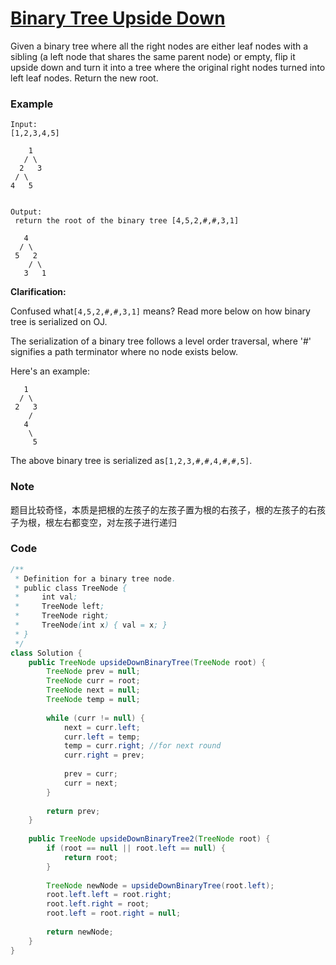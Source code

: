# [Binary Tree Upside Down](https://leetcode.com/problems/binary-tree-upside-down/)

Given a binary tree where all the right nodes are either leaf nodes with a sibling \(a left node that shares the same parent node\) or empty, flip it upside down and turn it into a tree where the original right nodes turned into left leaf nodes. Return the new root.

### **Example**

```
Input: 
[1,2,3,4,5]

    1
   / \
  2   3
 / \
4   5


Output:
 return the root of the binary tree [4,5,2,#,#,3,1]

   4
  / \
 5   2
    / \
   3   1  

```

**Clarification:**

Confused what`[4,5,2,#,#,3,1]` means? Read more below on how binary tree is serialized on OJ.

The serialization of a binary tree follows a level order traversal, where '\#' signifies a path terminator where no node exists below.

Here's an example:

```
   1
  / \
 2   3
    /
   4
    \
     5
```

The above binary tree is serialized as`[1,2,3,#,#,4,#,#,5]`.

### Note

题目比较奇怪，本质是把根的左孩子的左孩子置为根的右孩子，根的左孩子的右孩子为根，根左右都变空，对左孩子进行递归

### Code

```java
/**
 * Definition for a binary tree node.
 * public class TreeNode {
 *     int val;
 *     TreeNode left;
 *     TreeNode right;
 *     TreeNode(int x) { val = x; }
 * }
 */
class Solution {
    public TreeNode upsideDownBinaryTree(TreeNode root) {
        TreeNode prev = null;
        TreeNode curr = root;
        TreeNode next = null;
        TreeNode temp = null;
        
        while (curr != null) {
            next = curr.left;
            curr.left = temp;
            temp = curr.right; //for next round
            curr.right = prev;
            
            prev = curr;
            curr = next;
        }
        
        return prev;
    }
    
    public TreeNode upsideDownBinaryTree2(TreeNode root) {
        if (root == null || root.left == null) {
            return root;
        }
        
        TreeNode newNode = upsideDownBinaryTree(root.left);
        root.left.left = root.right;
        root.left.right = root;
        root.left = root.right = null;
        
        return newNode;
    }
}
```



